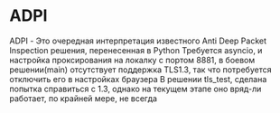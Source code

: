 # ADPI
ADPI - Это очередная интерпретация известного Anti Deep Packet Inspection решения, перенесенная в Python
Требуется asyncio, и настройка проксирования на локалку с портом 8881, в боевом решении(main) отсутствует поддержка TLS1.3, так что потребуется отключить его в настройках браузера
В решении tls_test, сделана попытка справиться с 1.3, однако на текущем этапе оно вряд-ли работает, по крайней мере, не всегда
